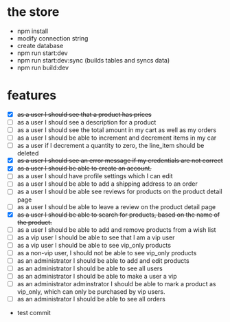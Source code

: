 # the store 

- npm install
- modify connection string
- create database
- npm run start:dev
- npm run start:dev:sync (builds tables and syncs data)
- npm run build:dev

# features

- [x] ~~as a user I should see that a product has prices~~
- [ ] as a user I should see a description for a product
- [ ] as a user I should see the total amount in my cart as well as my orders
- [ ] as a user I should be able to increment and decrement items in my car
- [ ] as a user if I decrement a quantity to zero, the line_item should be deleted
- [x] ~~as a user I should see an error message if my credentials are not correct~~
- [x] ~~as a user I should be able to create an account.~~
- [ ] as a user I should have profile settings which I can edit
- [ ] as a user I should be able to add a shipping address to an order
- [ ] as a user I should be able see reviews for products on the product detail page
- [ ] as a user I should be able to leave a review on the product detail page
- [x] ~~as a user I should be able to search for products, based on the name of the product.~~
- [ ] as a user I should be able to add and remove products from a wish list
- [ ] as a vip user I should be able to see that I am a vip user
- [ ] as a vip user I should be able to see vip_only products
- [ ] as a non-vip user, I should not be able to see vip_only products
- [ ] as an administrator I should be able to add and edit products
- [ ] as an administrator I should be able to see all users
- [ ] as an administrator I should be able to make a user a vip
- [ ] as an administrator adminstrator I should be able to mark a product as vip_only, which can only be purchased by vip users.
- [ ] as an administrator I should be able to see all orders

- test commit 

